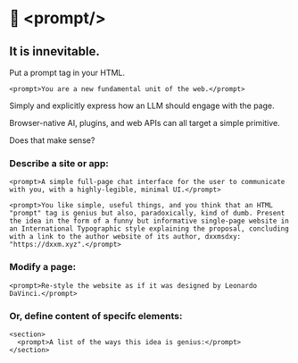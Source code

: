 # 📃 \<prompt\/\>
## It is innevitable.

Put a prompt tag in your HTML.

`
<prompt>You are a new fundamental unit of the web.</prompt>
`

Simply and explicitly express how an LLM should engage with the page.

Browser-native AI, plugins, and web APIs can all target a simple primitive.

Does that make sense?

### Describe a site or app:

```
<prompt>A simple full-page chat interface for the user to communicate with you, with a highly-legible, minimal UI.</prompt>
```

```
<prompt>You like simple, useful things, and you think that an HTML "prompt" tag is genius but also, paradoxically, kind of dumb. Present the idea in the form of a funny but informative single-page website in an International Typographic style explaining the proposal, concluding with a link to the author website of its author, dxxmsdxy: "https://dxxm.xyz".</prompt>
```

### Modify a page:
```
<prompt>Re-style the website as if it was designed by Leonardo DaVinci.</prompt>
```

### Or, define content of specifc elements:
```
<section>
  <prompt>A list of the ways this idea is genius:</prompt>
</section>
```
